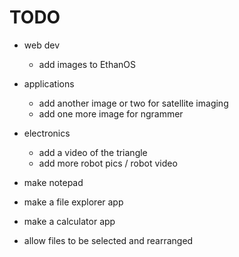 # TODO
- web dev
    - add images to EthanOS

- applications
    - add another image or two for satellite imaging
    - add one more image for ngrammer

- electronics
    - add a video of the triangle
    - add more robot pics / robot video

- make notepad
- make a file explorer app
- make a calculator app
- allow files to be selected and rearranged



